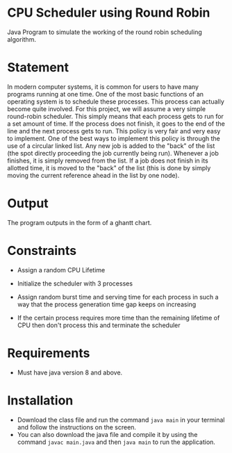 # CPU Scheduler using Round Robin
Java Program to simulate the working of the round robin scheduling algorithm.

# Statement

In modern computer systems, it is common for users to have many programs running at one time. One of the most basic functions of an operating system is to schedule these processes. This process can actually become quite involved. For this project, we will assume a very simple round-robin scheduler. This simply means that each process gets to run for a set amount of time. If the process does not finish, it goes to the end of the line and the next process gets to run. This policy is very fair and very easy to implement.
One of the best ways to implement this policy is through the use of a circular linked list. Any new job is added to the "back" of the list (the spot directly proceeding the job currently being run). Whenever a job finishes, it is simply removed from the list. If a job does not finish in its allotted time, it is moved to the "back" of the list (this is done by simply moving the current reference ahead in the list by one node).

# Output

The program outputs in the form of a ghantt chart.

# Constraints

- Assign a random CPU Lifetime

- Initialize the scheduler with 3 processes 

- Assign random burst time and serving time  for each process in such a way that the process generation time gap keeps on increasing

- If the certain process requires more time than the remaining lifetime of CPU then don't process this and terminate the scheduler

# Requirements

- Must have java version 8 and above.

# Installation

- Download the class file and run the command `java main` in your terminal and follow the instructions on the screen.
- You can also download the java file and compile it by using the command `javac main.java` and then `java main` to run the application.
